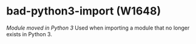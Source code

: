 # bad-python3-import (W1648)

*Module moved in Python 3* Used when importing a module that no longer
exists in Python 3.
